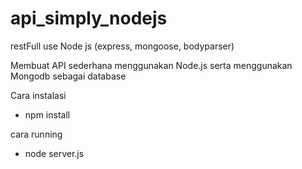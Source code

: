 # api_simply_nodejs
restFull use Node js (express, mongoose, bodyparser)

Membuat API sederhana menggunakan Node.js serta menggunakan Mongodb sebagai database

Cara instalasi
 -  npm install
 
cara running
 -  node server.js

